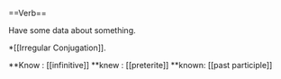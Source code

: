 ==Verb==

Have some data about something.

*[[Irregular Conjugation]].

**Know : [[infinitive]]
**knew : [[preterite]] 
**known: [[past participle]]